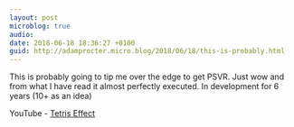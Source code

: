 ```yaml
---
layout: post
microblog: true
audio: 
date: 2018-06-18 18:36:27 +0100
guid: http://adamprocter.micro.blog/2018/06/18/this-is-probably.html
---
```

This is probably going to tip me over the edge to get PSVR. Just wow and from what I have read it almost perfectly executed. In development for 6 years (10+ as an idea)

YouTube - [Tetris Effect](https://youtu.be/Mr8fVT_Ds4Q)
